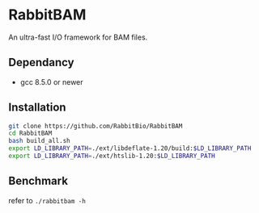 # RabbitBAM

An ultra-fast I/O framework for BAM files.

## Dependancy

- gcc 8.5.0 or newer

## Installation

```bash
git clone https://github.com/RabbitBio/RabbitBAM
cd RabbitBAM
bash build_all.sh
export LD_LIBRARY_PATH=./ext/libdeflate-1.20/build:$LD_LIBRARY_PATH
export LD_LIBRARY_PATH=./ext/htslib-1.20:$LD_LIBRARY_PATH
```

## Benchmark

refer to `./rabbitbam -h`

